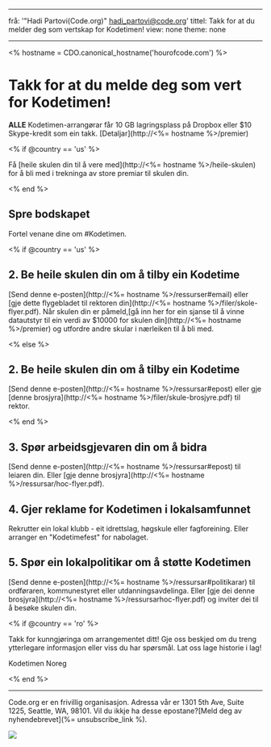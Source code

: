 * * *

frå: '"Hadi Partovi(Code.org)" [&#104;&#x61;&#x64;&#105;&#x5f;&#112;&#x61;&#x72;&#116;&#x6f;&#118;&#x69;&#x40;&#99;&#x6f;&#100;&#x65;&#x2e;&#111;&#x72;&#103;](&#109;&#x61;&#105;&#x6c;&#x74;&#111;&#x3a;&#104;&#x61;&#x64;&#105;&#x5f;&#112;&#x61;&#x72;&#116;&#x6f;&#118;&#x69;&#x40;&#99;&#x6f;&#100;&#x65;&#x2e;&#111;&#x72;&#103;)' tittel: Takk for at du melder deg som vertskap for Kodetimen! view: none theme: none

* * *

<% hostname = CDO.canonical_hostname('hourofcode.com') %>

# Takk for at du melde deg som vert for Kodetimen!

**ALLE** Kodetimen-arrangørar får 10 GB lagringsplass på Dropbox eller $10 Skype-kredit som ein takk. [Detaljar](http://<%= hostname %>/premier)

<% if @country == 'us' %>

Få [heile skulen din til å vere med](http://<%= hostname %>/heile-skulen) for å bli med i trekninga av store premiar til skulen din.

<% end %>

## Spre bodskapet

Fortel venane dine om #Kodetimen.

<% if @country == 'us' %>

## 2. Be heile skulen din om å tilby ein Kodetime

[Send denne e-posten](http://<%= hostname %>/ressurser#email) eller [gje dette flygebladet til rektoren din](http://<%= hostname %>/filer/skole-flyer.pdf). Når skulen din er påmeld,[gå inn her for ein sjanse til å vinne datautstyr til ein verdi av $10000 for skulen din](http://<%= hostname %>/premier) og utfordre andre skular i nærleiken til å bli med.

<% else %>

## 2. Be heile skulen din om å tilby ein Kodetime

[Send denne e-posten](http://<%= hostname %>/ressursar#epost) eller gje [denne brosjyra](http://<%= hostname %>/filer/skule-brosjyre.pdf) til rektor.

<% end %>

## 3. Spør arbeidsgjevaren din om å bidra

[Send denne e-posten](http://<%= hostname %>/ressursar#epost) til leiaren din. Eller [gje denne brosjyra](http://<%= hostname %>/ressursar/hoc-flyer.pdf).

## 4. Gjer reklame for Kodetimen i lokalsamfunnet

Rekrutter ein lokal klubb - eit idrettslag, høgskule eller fagforeining. Eller arranger en "Kodetimefest" for nabolaget.

## 5. Spør ein lokalpolitikar om å støtte Kodetimen

[Send denne e-posten](http://<%= hostname %>/ressursar#politikarar) til ordføraren, kommunestyret eller utdanningsavdelinga. Eller [gje dei denne brosjyra](http://<%= hostname %>/ressursarhoc-flyer.pdf) og inviter dei til å besøke skulen din.

<% if @country == 'ro' %>

Takk for kunngjøringa om arrangementet ditt! Gje oss beskjed om du treng ytterlegare informasjon eller viss du har spørsmål. Lat oss lage historie i lag!

Kodetimen Noreg

<% end %>

* * *

Code.org er en frivillig organisasjon. Adressa vår er 1301 5th Ave, Suite 1225, Seattle, WA, 98101. Vil du ikkje ha desse epostane?[Meld deg av nyhendebrevet](%= unsubscribe_link %).

![](<%= tracking_pixel %>)